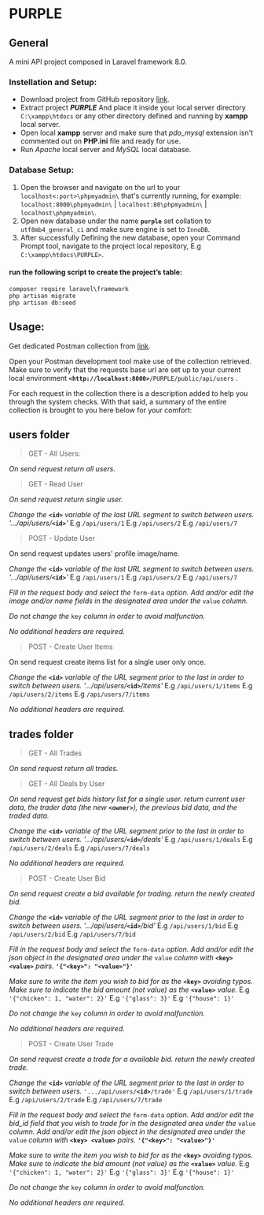 # PURPLE

## General

A mini API project composed in Laravel framework 8.0. 

### Instellation and Setup:

-   Download project from GitHub repository [link](https://github.com/DannyBoyIL/PURPLE).
-   Extract project  **_PURPLE_**  And place it inside your local server directory  `C:\xampp\htdocs`  or any other directory defined and running by  **xampp**  local server.
-   Open local  **xampp**  server and make sure that  _pdo_mysql_  extension isn't commented out on  **PHP.ini**  file and ready for use.
-   Run  _Apache_  local server and  _MySQL_  local database.

### Database Setup:
1.  Open the browser and navigate on the url to your  `localhost<:port>\phpmyadmin\`  that's currently running, for example:  `localhost:8000\phpmyadmin\`  |  `localhost:80\phpmyadmin\`  |  `localhost\phpmyadmin\`.
2.  Open new database under the name  **`purple`**  set collation to  `utf8mb4_general_ci`  and make sure engine is set to `InnoDB`.
3.  After successfully Defining the new database, open your Command Prompt tool, navigate to the project local repository, E.g `C:\xampp\htdocs\PURPLE>`.

#### run the following script to create the project’s table: 
	composer require laravel\framework
	php artisan migrate
	php artisan db:seed

## Usage:

Get dedicated Postman collection from [link](https://www.getpostman.com/collections/4db60d44b10771332af9).

Open your Postman development tool make use of the collection retrieved. Make sure to verify that the requests base url are set up to your current local environment **`<http://localhost:8000>`**`/PURPLE/public/api/users` .

For each request in the collection there is a description added to help you through the system checks. With that said, a summary  of the entire collection is brought to you here below for your comfort:

## users  folder

> GET - All Users: 	

_On send request return all users._

> GET - Read User

_On send request return single user._

_Change the_ **`<id>`** _variable of the last URL segment to switch between users._ _'.../api/users/_**`<id>`**_'_
E.g `/api/users/1`
E.g `/api/users/2`
E.g `/api/users/7`

> POST - Update User

On send request updates users' profile image/name.

_Change the_ **`<id>`** _variable of the last URL segment to switch between users._ _'.../api/users/_**`<id>`**_'_
E.g `/api/users/1`
E.g `/api/users/2`
E.g `/api/users/7`

_Fill in the request body and select the_ `form-data` _option._ 
_Add and/or edit the image and/or name fields in the designated area under the_ `value` _column._

_Do not change the_ `key` _column in order to avoid malfunction._

_No additional headers are required._

> POST - Create User Items

On send request create items list for a single user only once.

_Change the_ **`<id>`** _variable of the URL segment prior to the last in order to switch between users. '.../api/users/_**`<id>`**_/items'_
E.g `/api/users/1/items`
E.g `/api/users/2/items`
E.g `/api/users/7/items`

_No additional headers are required._

## trades folder

> GET - All Trades

_On send request return all trades._

> GET - All Deals by User

_On send request get bids history list for a single user. return current user data, the trader data (the new_ **`<owner>`**_), the previous bid data, and the traded data._ 

_Change the_ **`<id>`** _variable of the URL segment prior to the last in order to switch between users. '.../api/users/_**`<id>`**_/deals'_
E.g `/api/users/1/deals`
E.g `/api/users/2/deals`
E.g `/api/users/7/deals`

_No additional headers are required._

> POST - Create User Bid

_On send request create a bid available for trading. return the newly created bid._

_Change the_ **`<id>`** _variable of the URL segment prior to the last in order to switch between users. '.../api/users/_**`<id>`**_/bid'_
E.g `/api/users/1/bid`
E.g `/api/users/2/bid`
E.g `/api/users/7/bid`

_Fill in the request body and select the_ `form-data` _option._ 
_Add and/or edit the json object in the designated area under the_ `value` _column with_ **`<key> <value>`** _pairs._ **`'{"<key>": "<value>"}'`**

_Make sure to write the item you wish to bid for as the_ **`<key>`** _avoiding typos._
_Make sure to indicate the bid amount (not value) as the_ **`<value>`** _value._
E.g `'{"chicken": 1, "water": 2}'`
E.g `'{"glass": 3}'`
E.g `'{"house": 1}'`

_Do not change the_ `key` _column in order to avoid malfunction._

_No additional headers are required._

> POST - Create User Trade

_On send request create a trade for a available bid. return the newly created trade._

_Change the_ **`<id>`** _variable of the URL segment prior to the last in order to switch between users._ `'.../api/users/`**`<id>`**`/trade'`
E.g `/api/users/1/trade`
E.g `/api/users/2/trade`
E.g `/api/users/7/trade`

_Fill in the request body and select the_ `form-data` _option.
Add and/or edit the bid_id field that you wish to trade for in the designated area under the_ `value` _column.
Add and/or edit the json object in the designated area under the_ `value` _column with_ **`<key> <value>`** _pairs._ **`'{"<key>": "<value>"}'`**

_Make sure to write the item you wish to bid for as the_ **`<key>`** _avoiding typos.
Make sure to indicate the bid amount (not value) as the_ **`<value>`** _value._
E.g `'{"chicken": 1, "water": 2}'`
E.g `'{"glass": 3}'`
E.g `'{"house": 1}'`

_Do not change the_ `key` _column in order to avoid malfunction._

_No additional headers are required._
